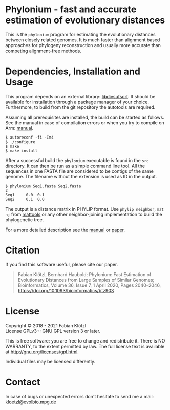# Phylonium - fast and accurate estimation of evolutionary distances

This is the `phylonium` program for estimating the evolutionary distances between closely related genomes. It is much faster than alignment based approaches for phylogeny reconstruction and usually more accurate than competing alignment-free methods.


# Dependencies, Installation and Usage

This program depends on an external library: [libdivsufsort](https://github.com/y-256/libdivsufsort). It should be available for installation through a package manager of your choice. Furthermore, to build from the git repository the autotools are required.

Assuming all prerequisites are installed, the build can be started as follows. See the manual in case of compilation errors or when you try to compile on Arm: [manual](documentation/manual.pdf).

    $ autoreconf -fi -Im4
    $ ./configure
    $ make
    $ make install

After a successful build the `phylonium` executable is found in the `src` directory. It can then be run as a simple command line tool. All the sequences in one FASTA file are considered to be contigs of the same genome. The filename without the extension is used as ID in the output.

    $ phylonium Seq1.fasta Seq2.fasta
    2
    Seq1     0.0  0.1
    Seq2     0.1  0.0

The output is a distance matrix in PHYLIP format. Use `phylip neighbor`, `mat nj` from [mattools](https://github.com/kloetzl/mattools) or any other neighbor-joining implementation to build the phylogenetic tree.

For a more detailed description see the [manual](documentation/manual.pdf) or [paper](https://academic.oup.com/bioinformatics/advance-article/doi/10.1093/bioinformatics/btz903/5650408?rss=1).


# Citation

If you find this software useful, please cite our paper.

> Fabian Klötzl, Bernhard Haubold; Phylonium: Fast Estimation of Evolutionary Distances from Large Samples of Similar Genomes; Bioinformatics, Volume 36, Issue 7, 1 April 2020, Pages 2040–2046, https://doi.org/10.1093/bioinformatics/btz903


# License

Copyright © 2018 - 2021 Fabian Klötzl  
License GPLv3+: GNU GPL version 3 or later.

This is free software: you are free to change and redistribute it. There is NO WARRANTY, to the extent permitted by law. The full license text is available at <http://gnu.org/licenses/gpl.html>.

Individual files may be licensed differently.


# Contact

In case of bugs or unexpected errors don't hesitate to send me a mail: kloetzl@evolbio.mpg.de
